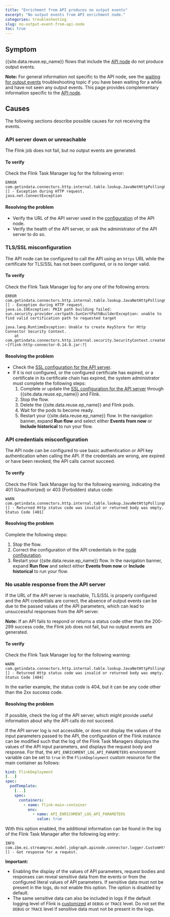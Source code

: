 ```yaml
---
title: "Enrichment from API produces no output events"
excerpt: "No output events from API enrichment node."
categories: troubleshooting
slug: no-output-event-from-api-node
toc: true
---
```


## Symptom

{{site.data.reuse.ep_name}} flows that include the [API node](../../nodes/enrichmentnode/#enrichment-from-an-api) do not produce output events.

**Note:** For general information not specific to the API node, see the [waiting for output events](../waiting-for-events/) troubleshooting topic if you have been waiting for a while and have not seen any output events. This page provides complementary information specific to the [API node](../../nodes/enrichmentnode/#enrichment-from-an-api).


## Causes

The following sections describe possible causes for not receiving the events.


### API server down or unreachable

The Flink job does not fail, but no output events are generated.

#### To verify

Check the Flink Task Manager log for the following error:

```
ERROR com.getindata.connectors.http.internal.table.lookup.JavaNetHttpPollingClient [] - Exception during HTTP request.
java.net.ConnectException
```

#### Resolving the problem

* Verify the URL of the API server used in the [configuration](../../nodes/enrichmentnode/#configuring-an-api-node) of the API node.
* Verify the health of the API server, or ask the administrator of the API server to do so.


### TLS/SSL misconfiguration

The API node can be configured to call the API using an `https` URL while the certificate for TLS/SSL has not been configured, or is no longer valid.

#### To verify

Check the Flink Task Manager log for any one of the following errors:

```shell
ERROR com.getindata.connectors.http.internal.table.lookup.JavaNetHttpPollingClient [] - Exception during HTTP request.
java.io.IOException: PKIX path building failed: sun.security.provider.certpath.SunCertPathBuilderException: unable to find valid certification path to requested target
```

```shell
java.lang.RuntimeException: Unable to create KeyStore for Http Connector Security Context.
	at com.getindata.connectors.http.internal.security.SecurityContext.createFromKeyStore(SecurityContext.java:95) ~[flink-http-connector-0.14.0.jar:?]
```

#### Resolving the problem

* Check the [SSL configuration for the API server](../../installing/configuring/#configuring-ssl-for-api-server-database-and-schema-registry).
* If it is not configured, or the configured certificate has expired, or a certificate in its certificate chain has expired, the system administrator must complete the following steps:
  1. Complete or update the [SSL configuration for the API server](../../installing/configuring/#configuring-ssl-for-api-server-database-and-schema-registry) through {{site.data.reuse.ep_name}} and Flink.
  1. Stop the flow.
  1. Delete the {{site.data.reuse.ep_name}} and Flink pods.
  1. Wait for the pods to become ready.
  1. Restart your {{site.data.reuse.ep_name}} flow. In the navigation banner, expand **Run flow** and select either **Events from now** or **Include historical** to run your flow.

### API credentials misconfiguration

The API node can be configured to use basic authentication or API key authentication when calling the API. If the credentials are wrong, are expired or have been revoked, the API calls cannot succeed.

#### To verify

Check the Flink Task Manager log for the following warning, indicating the 401 (Unauthorized) or 403 (Forbidden) status code:

```
WARN  com.getindata.connectors.http.internal.table.lookup.JavaNetHttpPollingClient [] - Returned Http status code was invalid or returned body was empty. Status Code [401]
```

#### Resolving the problem

Complete the following steps:
1. Stop the flow.
2. Correct the configuration of the API credentials in the [node configuration](../../nodes/enrichmentnode/#configuring-an-api-node).
6. Restart your {{site.data.reuse.ep_name}} flow. In the navigation banner, expand **Run flow** and select either **Events from now** or **Include historical** to run your flow.


### No usable response from the API server

If the URL of the API server is reachable, TLS/SSL is properly configured and the API credentials are correct, the absence of output events can be due to the passed values of the API parameters, which can lead to unsuccessful responses from the API server.

**Note:** If an API fails to respond or returns a status code other than the 200-299 success code, the Flink job does not fail, but no output events are generated.


#### To verify

Check the Flink Task Manager log for the following warning:

```
WARN  com.getindata.connectors.http.internal.table.lookup.JavaNetHttpPollingClient [] - Returned Http status code was invalid or returned body was empty. Status Code [404]
```

In the earlier example, the status code is 404, but it can be any code other than the 2xx success code.

#### Resolving the problem

If possible, check the log of the API server, which might provide useful information about why the API calls do not succeed.

If the API server log is not accessible, or does not display the values of the input parameters passed to the API, the configuration of the Flink instance can be modified such that the log of the Flink Task Managers displays the values of the API input parameters, and displays the request body and response. For that, the `API_ENRICHMENT_LOG_API_PARAMETERS` environment variable can be set to `true` in the `FlinkDeployment` custom resource for the main container as follows:


```yaml
kind: FlinkDeployment
[...]
spec:
  podTemplate:
    [...]
    spec:
      containers:
        - name: flink-main-container
          env:
            - name: API_ENRICHMENT_LOG_API_PARAMETERS
              value: true
```

With this option enabled, the additional information can be found in the log of the Flink Task Manager after the following log entry:
```
INFO  com.ibm.ei.streamproc.model.jobgraph.apinode.connector.logger.CustomHttpLookupPostRequestCallback [] - Got response for a request.
```

**Important:**
- Enabling the display of the values of API parameters, request bodies and responses can reveal sensitive data from the events or from the configured literal values of API parameters. If sensitive data must not be present in the logs, do not enable this option. The option is disabled by default.
- The same sensitive data can also be included in logs if the default logging level of Flink is [customized](../trace-logging/#for-the-ibm-operator-for-apache-flink-instance) at `DEBUG` or `TRACE` level. Do not set the `DEBUG` or `TRACE` level if sensitive data must not be present in the logs.

